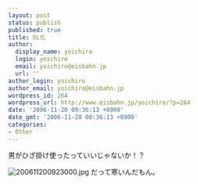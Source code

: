 ```yaml
---
layout: post
status: publish
published: true
title: OL化
author:
  display_name: yoichiro
  login: yoichiro
  email: yoichiro@eisbahn.jp
  url: ''
author_login: yoichiro
author_email: yoichiro@eisbahn.jp
wordpress_id: 264
wordpress_url: http://www.eisbahn.jp/yoichiro/?p=264
date: '2006-11-20 09:36:13 +0900'
date_gmt: '2006-11-20 00:36:13 +0900'
categories:
- Other
---
```


男がひざ掛け使ったっていいじゃないか！？

![200611200923000.jpg](http://www.eisbahn.jp/yoichiro/images/200611200923000.jpg)
だって寒いんだもん。
